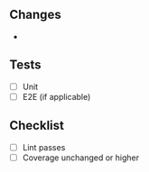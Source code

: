 ## Changes

-

## Tests

- [ ] Unit
- [ ] E2E (if applicable)

## Checklist

- [ ] Lint passes
- [ ] Coverage unchanged or higher
